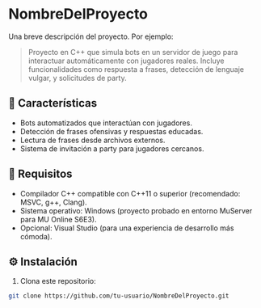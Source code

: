 # NombreDelProyecto

Una breve descripción del proyecto. Por ejemplo:

> Proyecto en C++ que simula bots en un servidor de juego para interactuar automáticamente con jugadores reales. Incluye funcionalidades como respuesta a frases, detección de lenguaje vulgar, y solicitudes de party.

## 🚀 Características

- Bots automatizados que interactúan con jugadores.
- Detección de frases ofensivas y respuestas educadas.
- Lectura de frases desde archivos externos.
- Sistema de invitación a party para jugadores cercanos.

## 🧠 Requisitos

- Compilador C++ compatible con C++11 o superior (recomendado: MSVC, g++, Clang).
- Sistema operativo: Windows (proyecto probado en entorno MuServer para MU Online S6E3).
- Opcional: Visual Studio (para una experiencia de desarrollo más cómoda).

## ⚙️ Instalación

1. Clona este repositorio:

```bash
git clone https://github.com/tu-usuario/NombreDelProyecto.git
